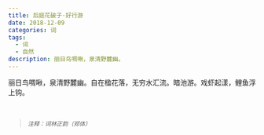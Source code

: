 ```yaml
---
title: 后庭花破子·好行游
date: 2018-12-09
categories: 词
tags:
  - 词
  - 自然
description: 丽日鸟啁啾，泉清野麓幽。
---
```


丽日鸟啁啾，泉清野麓幽。自在楹花落，无穷水汇流。暗池游。戏虾起漾，鲤鱼浮上钩。

<br/>
<blockquote>
<p><small><i>注释：词林正韵（郑体）</i></small></p>
</blockquote>